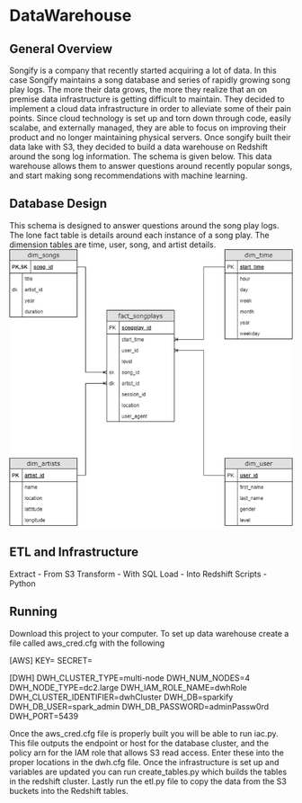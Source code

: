# DataWarehouse
## General Overview
Songify is a company that recently started acquiring a lot of data. In this case Songify maintains a song database and series of rapidly growing song play logs. The more their data grows, the more they realize that an on premise data infrastructure is getting difficult to maintain. They decided to implement a cloud data infrastructure in order to alleviate some of their pain points. Since cloud technology is set up and torn down through code, easily scalabe, and externally managed, they are able to focus on improving their product and no longer maintaining physical servers. Once songify built their data lake with S3, they decided to build a data warehouse on Redshift around the song log information. The schema is given below. This data warehouse allows them to answer questions around recently popular songs, and start making song recommendations with machine learning.

## Database Design
This schema is designed to answer questions around the song play logs. The lone fact table is details around each instance of a song play. The dimension tables are time, user, song, and artist details.
![schema](./Images/data_model.png)

## ETL and Infrastructure
Extract - From S3
Transform - With SQL
Load - Into Redshift
Scripts - Python

## Running
Download this project to your computer. To set up data warehouse create a file called aws_cred.cfg with the following


[AWS]
KEY=
SECRET=

[DWH]
DWH_CLUSTER_TYPE=multi-node
DWH_NUM_NODES=4
DWH_NODE_TYPE=dc2.large
DWH_IAM_ROLE_NAME=dwhRole
DWH_CLUSTER_IDENTIFIER=dwhCluster
DWH_DB=sparkify
DWH_DB_USER=spark_admin
DWH_DB_PASSWORD=adminPassw0rd
DWH_PORT=5439


Once the aws_cred.cfg file is properly built you will be able to run iac.py. This file outputs the endpoint or host for the database cluster, and the policy arn for the IAM role that allows S3 read access. Enter these into the proper locations in the dwh.cfg file. Once the infrastructure is set up and variables are updated you can run create_tables.py which builds the tables in the redshift cluster. Lastly run the etl.py file to copy the data from the S3 buckets into the Redshift tables.